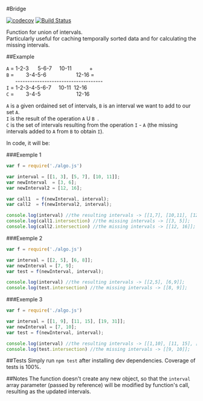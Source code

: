 #Bridge

[![codecov](https://codecov.io/gh/MorrisDa/Bridges/branch/master/graph/badge.svg)](https://codecov.io/gh/MorrisDa/Bridges)
[![Build Status](https://travis-ci.org/MorrisDa/Bridges.svg?branch=master)](https://travis-ci.org/MorrisDa/Bridges)

Function for union of intervals.<br/>
Particularly useful for caching temporally sorted data and for calculating the missing intervals.

##Example


```A``` = 1-2-3&nbsp;&nbsp;&nbsp;&nbsp;&nbsp;&nbsp;5-6-7&nbsp;&nbsp;&nbsp;&nbsp;&nbsp;10-11&nbsp;&nbsp;&nbsp;&nbsp;&nbsp;&nbsp;&nbsp;&nbsp;&nbsp;&nbsp;&nbsp;&nbsp;+<br/>
```B``` = &nbsp;&nbsp;&nbsp;&nbsp;&nbsp;&nbsp;&nbsp;3-4-5-6&nbsp;&nbsp;&nbsp;&nbsp;&nbsp;&nbsp;&nbsp;&nbsp;&nbsp;&nbsp;&nbsp;&nbsp;&nbsp;&nbsp;&nbsp;&nbsp;&nbsp;&nbsp;&nbsp;&nbsp;12-16&nbsp;=<br/>
&nbsp;&nbsp;&nbsp;&nbsp;&nbsp;&nbsp;------------------------------------<br/>
```I```	=	1-2-3-4-5-6-7&nbsp;&nbsp;&nbsp;&nbsp;&nbsp;10-11&nbsp;&nbsp;12-16&nbsp;<br/>
```C``` = &nbsp;&nbsp;&nbsp;&nbsp;&nbsp;&nbsp;&nbsp;3-4-5&nbsp;&nbsp;&nbsp;&nbsp;&nbsp;&nbsp;&nbsp;&nbsp;&nbsp;&nbsp;&nbsp;&nbsp;&nbsp;&nbsp;&nbsp;&nbsp;&nbsp;&nbsp;&nbsp;&nbsp;&nbsp;&nbsp;&nbsp;&nbsp;12-16

```A``` is a given ordained set of intervals, ```B``` is an interval we want to add to our set ```A```. <br/>
```I``` is the result of the operation ```A``` U ```B ```. <br/>
```C``` is the set of intervals resulting from the operation ```I``` - ```A``` (the missing intervals added to ```A``` from ```B``` to obtain ```I```).<br/>

In code, it will be: <br/>

###Exemple 1

```javascript
var f = require('./algo.js')

var interval = [[1, 3], [5, 7], [10, 11]];
var newInterval  = [3, 6];
var newInterval2 = [12, 16];

var call1  = f(newInterval, interval);
var call2  = f(newInterval2, interval);

console.log(interval) //the resulting intervals -> [[1,7], [10,11], [12, 16]];
console.log(call1.intersection) //the missing intervals -> [[3, 5]];
console.log(call2.intersection) //the missing intervals -> [[12, 16]];

```

###Exemple 2

```javascript
var f = require('./algo.js')

var interval = [[2, 5], [6, 8]];
var newInterval = [7, 9];
var test = f(newInterval, interval);

console.log(interval) //the resulting intervals -> [[2,5], [6,9]];
console.log(test.intersection) //the missing intervals -> [[8, 9]];

```
###Exemple 3

```javascript
var f = require('./algo.js')

var interval = [[1, 9], [11, 15], [19, 31]];
var newInterval = [7, 10];
var test = f(newInterval, interval);

console.log(interval) //the resulting intervals -> [[1,10], [11, 15], [19, 31]];
console.log(test.intersection) //the missing intervals -> [[9, 10]];

```

##Tests
Simply run ```npm test``` after installing dev dependencies. Coverage of tests is 100%.


##Notes
The function doesn't create any new object, so that the ```interval``` array parameter (passed by reference) will be modified by function's call, resulting as the updated intervals. 